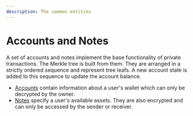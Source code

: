 ```yaml
---
description: The common entities
---
```


# Accounts and Notes

A set of accounts and notes implement the base functionality of private transactions. The Merkle tree is built from them. They are arranged in a strictly ordered sequence and represent tree leafs. A new account state is added to this sequence to update the account balance.

* [Accounts](accounts.md) contain information about a user's wallet which can only be decrypted by the owner.
* [Notes](notes.md) specify a user's available assets. They are also encrypted and can only be accessed by the sender or receiver.​
